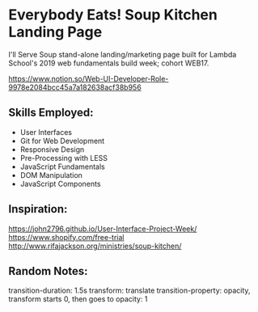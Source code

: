 # Everybody Eats! Soup Kitchen Landing Page
I'll Serve Soup stand-alone landing/marketing page built for Lambda School's 2019 web fundamentals build week; cohort WEB17.

https://www.notion.so/Web-UI-Developer-Role-9978e2084bcc45a7a182638acf38b956

## Skills Employed:

- User Interfaces
- Git for Web Development
- Responsive Design
- Pre-Processing with LESS
- JavaScript Fundamentals
- DOM Manipulation
- JavaScript Components

## Inspiration:
https://john2796.github.io/User-Interface-Project-Week/
https://www.shopify.com/free-trial
http://www.rifajackson.org/ministries/soup-kitchen/

## Random Notes:
transition-duration: 1.5s
transform: translate 
transition-property: opacity, transform
starts 0, then goes to opacity: 1 
